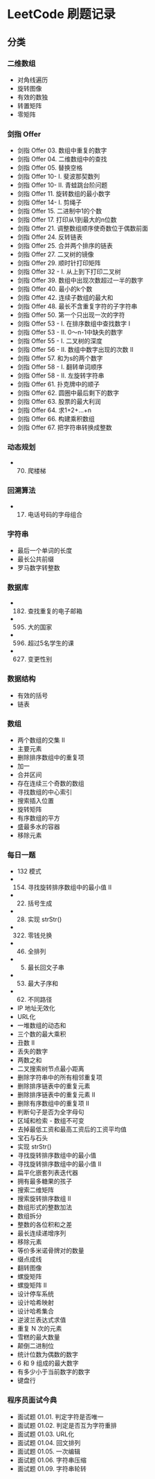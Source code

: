 # LeetCode 刷题记录
## 分类
### 二维数组
- 对角线遍历
- 旋转图像
- 有效的数独
- 转置矩阵
- 零矩阵

### 剑指 Offer
- 剑指 Offer 03. 数组中重复的数字
- 剑指 Offer 04. 二维数组中的查找
- 剑指 Offer 05. 替换空格
- 剑指 Offer 10- I. 斐波那契数列
- 剑指 Offer 10- II. 青蛙跳台阶问题
- 剑指 Offer 11. 旋转数组的最小数字
- 剑指 Offer 14- I. 剪绳子
- 剑指 Offer 15. 二进制中1的个数
- 剑指 Offer 17. 打印从1到最大的n位数
- 剑指 Offer 21. 调整数组顺序使奇数位于偶数前面
- 剑指 Offer 24. 反转链表
- 剑指 Offer 25. 合并两个排序的链表
- 剑指 Offer 27. 二叉树的镜像
- 剑指 Offer 29. 顺时针打印矩阵
- 剑指 Offer 32 - I. 从上到下打印二叉树
- 剑指 Offer 39. 数组中出现次数超过一半的数字
- 剑指 Offer 40. 最小的k个数
- 剑指 Offer 42. 连续子数组的最大和
- 剑指 Offer 48. 最长不含重复字符的子字符串
- 剑指 Offer 50. 第一个只出现一次的字符
- 剑指 Offer 53 - I. 在排序数组中查找数字 I
- 剑指 Offer 53 - II. 0～n-1中缺失的数字
- 剑指 Offer 55 - I. 二叉树的深度
- 剑指 Offer 56 - II. 数组中数字出现的次数 II
- 剑指 Offer 57. 和为s的两个数字
- 剑指 Offer 58 - I. 翻转单词顺序
- 剑指 Offer 58 - II. 左旋转字符串
- 剑指 Offer 61. 扑克牌中的顺子
- 剑指 Offer 62. 圆圈中最后剩下的数字
- 剑指 Offer 63. 股票的最大利润
- 剑指 Offer 64. 求1+2+…+n
- 剑指 Offer 66. 构建乘积数组
- 剑指 Offer 67. 把字符串转换成整数

### 动态规划
- 70. 爬楼梯

### 回溯算法
- 17. 电话号码的字母组合

### 字符串
- 最后一个单词的长度
- 最长公共前缀
- 罗马数字转整数

### 数据库
- 182. 查找重复的电子邮箱
- 595. 大的国家
- 596. 超过5名学生的课
- 627. 变更性别

### 数据结构
- 有效的括号
- 链表

### 数组
- 两个数组的交集 II
- 主要元素
- 删除排序数组中的重复项
- 加一
- 合并区间
- 存在连续三个奇数的数组
- 寻找数组的中心索引
- 搜索插入位置
- 旋转矩阵
- 有序数组的平方
- 盛最多水的容器
- 移除元素

### 每日一题
- 132 模式
- 154. 寻找旋转排序数组中的最小值 II
- 22. 括号生成
- 28. 实现 strStr()
- 322. 零钱兑换
- 46. 全排列
- 5. 最长回文子串
- 53. 最大子序和
- 62. 不同路径
- IP 地址无效化
- URL化
- 一堆数组的动态和
- 三个数的最大乘积
- 丑数 II
- 丢失的数字
- 两数之和
- 二叉搜索树节点最小距离
- 删除字符串中的所有相邻重复项
- 删除排序链表中的重复元素
- 删除排序链表中的重复元素 II
- 删除有序数组中的重复项 II
- 判断句子是否为全字母句
- 区域和检索 - 数组不可变
- 去掉最低工资和最高工资后的工资平均值
- 宝石与石头
- 实现 strStr()
- 寻找旋转排序数组中的最小值
- 寻找旋转排序数组中的最小值 II
- 扁平化嵌套列表迭代器
- 拥有最多糖果的孩子
- 搜索二维矩阵
- 搜索旋转排序数组 II
- 数组形式的整数加法
- 数组拆分
- 整数的各位积和之差
- 最长连续递增序列
- 移除元素
- 等价多米诺骨牌对的数量
- 缀点成线
- 翻转图像
- 螺旋矩阵
- 螺旋矩阵 II
- 设计停车系统
- 设计哈希映射
- 设计哈希集合
- 逆波兰表达式求值
- 重复 N 次的元素
- 雪糕的最大数量
- 颠倒二进制位
- 统计位数为偶数的数字
- 6 和 9 组成的最大数字
- 有多少小于当前数字的数字
- 键盘行

### 程序员面试今典
- 面试题 01.01. 判定字符是否唯一
- 面试题 01.02. 判定是否互为字符重排
- 面试题 01.03. URL化
- 面试题 01.04. 回文排列
- 面试题 01.05. 一次编辑
- 面试题 01.06. 字符串压缩
- 面试题 01.09. 字符串轮转

